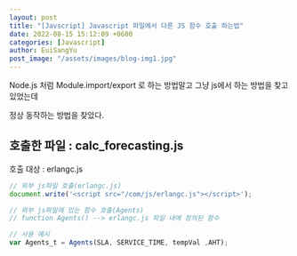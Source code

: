 ```yaml
---
layout: post
title: "[Javscript] Javascript 파일에서 다른 JS 함수 호출 하는법"
date: 2022-08-15 15:12:09 +0600
categories: [Javascript]
author: EuiSangYu
post_image: "/assets/images/blog-img1.jpg"
---
```


Node.js 처럼 Module.import/export 로 하는 방법말고 그냥 js에서 하는 방법을 찾고 있었는데

정상 동작하는 방법을 찾았다.

## 호출한 파일 : calc\_forecasting.js

호출 대상 : erlangc.js

```javascript
// 외부 js파일 호출(erlangc.js)
document.write('<script src="/com/js/erlangc.js"></script>');

// 외부 js파일에 있는 함수 호출(Agents)
// function Agents() --> erlangc.js 파일 내에 정의된 함수

// 사용 예시
var Agents_t = Agents(SLA, SERVICE_TIME, tempVal ,AHT);
```
